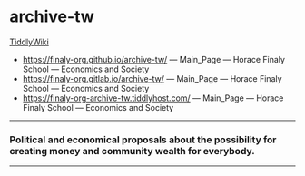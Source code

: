 # archive-tw

<a href="https://tiddlywiki.com/" rel="noopener noreferrer" target="_blank"> TiddlyWiki</a>

* https://finaly-org.github.io/archive-tw/ — Main_Page — Horace Finaly School — Economics and Society
* https://finaly-org.gitlab.io/archive-tw/ — Main_Page — Horace Finaly School — Economics and Society
* https://finaly-org-archive-tw.tiddlyhost.com/ — Main_Page — Horace Finaly School — Economics and Society

---

### Political and economical proposals about the possibility for creating money and community wealth for everybody.

---
